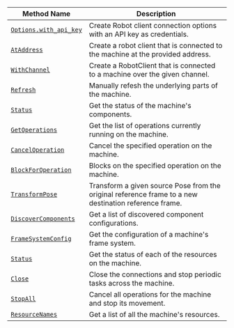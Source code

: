 <!-- prettier-ignore -->
| Method Name                                                     | Description                                                                  |
| --------------------------------------------------------------- | ---------------------------------------------------------------------------- |
| [`Options.with_api_key`](/build/program/apis/robot/#optionswith_api_key) | Create Robot client connection options with an API key as credentials. |
| [`AtAddress`](/build/program/apis/robot/#ataddress) | Create a robot client that is connected to the machine at the provided address. |
| [`WithChannel`](/build/program/apis/robot/#withchannel) | Create a RobotClient that is connected to a machine over the given channel. |
| [`Refresh`](/build/program/apis/robot/#refresh) | Manually refesh the underlying parts of the machine. |
| [`Status`](/build/program/apis/robot/#status) | Get the status of the machine's components. |
| [`GetOperations`](/build/program/apis/robot/#getoperations) | Get the list of operations currently running on the machine. |
| [`CancelOperation`](/build/program/apis/robot/#canceloperation) | Cancel the specified operation on the machine. |
| [`BlockForOperation`](/build/program/apis/robot/#blockforoperation) | Blocks on the specified operation on the machine. |
| [`TransformPose`](/build/program/apis/robot/#transformpose) | Transform a given source Pose from the original reference frame to a new destination reference frame. |
| [`DiscoverComponents`](/build/program/apis/robot/#discovercomponents) | Get a list of discovered component configurations.                           |
| [`FrameSystemConfig`](/build/program/apis/robot/#framesystemconfig)   | Get the configuration of a machine's frame system.                             |
| [`Status`](/build/program/apis/robot/#status)                         | Get the status of each of the resources on the machine.                        |
| [`Close`](/build/program/apis/robot/#close)                           | Close the connections and stop periodic tasks across the machine.              |
| [`StopAll`](/build/program/apis/robot/#stopall)                       | Cancel all operations for the machine and stop its movement.                   |
| [`ResourceNames`](/build/program/apis/robot/#resourcenames)           | Get a list of all the machine's resources.                                     |
